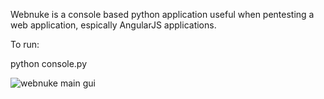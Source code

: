 Webnuke is a console based python application useful when pentesting a web application, espically AngularJS applications.

To run:

python console.py

![webnuke main gui](http://bugbound.co.uk/sites/default/files/webnuke%20mainscreen.png)
